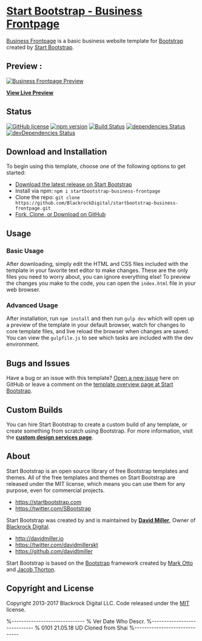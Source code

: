 # [Start Bootstrap - Business Frontpage](https://startbootstrap.com/template-overviews/business-frontpage/)

[Business Frontpage](http://startbootstrap.com/template-overviews/business-frontpage/) is a basic business website template for [Bootstrap](http://getbootstrap.com/) created by [Start Bootstrap](http://startbootstrap.com/).

## Preview :

[![Business Frontpage Preview](https://startbootstrap.com/assets/img/templates/business-frontpage.jpg)](https://blackrockdigital.github.io/startbootstrap-business-frontpage/)

**[View Live Preview](https://blackrockdigital.github.io/startbootstrap-business-frontpage/)**

## Status

[![GitHub license](https://img.shields.io/badge/license-MIT-blue.svg)](https://raw.githubusercontent.com/BlackrockDigital/startbootstrap-business-frontpage/master/LICENSE)
[![npm version](https://img.shields.io/npm/v/startbootstrap-business-frontpage.svg)](https://www.npmjs.com/package/startbootstrap-business-frontpage)
[![Build Status](https://travis-ci.org/BlackrockDigital/startbootstrap-business-frontpage.svg?branch=master)](https://travis-ci.org/BlackrockDigital/startbootstrap-business-frontpage)
[![dependencies Status](https://david-dm.org/BlackrockDigital/startbootstrap-business-frontpage/status.svg)](https://david-dm.org/BlackrockDigital/startbootstrap-business-frontpage)
[![devDependencies Status](https://david-dm.org/BlackrockDigital/startbootstrap-business-frontpage/dev-status.svg)](https://david-dm.org/BlackrockDigital/startbootstrap-business-frontpage?type=dev)

## Download and Installation

To begin using this template, choose one of the following options to get started:
* [Download the latest release on Start Bootstrap](https://startbootstrap.com/template-overviews/business-frontpage/)
* Install via npm: `npm i startbootstrap-business-frontpage`
* Clone the repo: `git clone https://github.com/BlackrockDigital/startbootstrap-business-frontpage.git`
* [Fork, Clone, or Download on GitHub](https://github.com/BlackrockDigital/startbootstrap-business-frontpage)

## Usage

### Basic Usage

After downloading, simply edit the HTML and CSS files included with the template in your favorite text editor to make changes. These are the only files you need to worry about, you can ignore everything else! To preview the changes you make to the code, you can open the `index.html` file in your web browser.

### Advanced Usage

After installation, run `npm install` and then run `gulp dev` which will open up a preview of the template in your default browser, watch for changes to core template files, and live reload the browser when changes are saved. You can view the `gulpfile.js` to see which tasks are included with the dev environment.

## Bugs and Issues

Have a bug or an issue with this template? [Open a new issue](https://github.com/BlackrockDigital/startbootstrap-business-frontpage/issues) here on GitHub or leave a comment on the [template overview page at Start Bootstrap](http://startbootstrap.com/template-overviews/business-frontpage/).

## Custom Builds

You can hire Start Bootstrap to create a custom build of any template, or create something from scratch using Bootstrap. For more information, visit the **[custom design services page](https://startbootstrap.com/bootstrap-design-services/)**.

## About

Start Bootstrap is an open source library of free Bootstrap templates and themes. All of the free templates and themes on Start Bootstrap are released under the MIT license, which means you can use them for any purpose, even for commercial projects.

* https://startbootstrap.com
* https://twitter.com/SBootstrap

Start Bootstrap was created by and is maintained by **[David Miller](http://davidmiller.io/)**, Owner of [Blackrock Digital](http://blackrockdigital.io/).

* http://davidmiller.io
* https://twitter.com/davidmillerskt
* https://github.com/davidtmiller

Start Bootstrap is based on the [Bootstrap](http://getbootstrap.com/) framework created by [Mark Otto](https://twitter.com/mdo) and [Jacob Thorton](https://twitter.com/fat).

## Copyright and License

Copyright 2013-2017 Blackrock Digital LLC. Code released under the [MIT](https://github.com/BlackrockDigital/startbootstrap-business-frontpage/blob/gh-pages/LICENSE) license.


%------------------------------
% Ver   Date        Who     Descr.
%-----------------------------
% 0101  21.05.18    UD      Cloned from Shai
%------------------------------